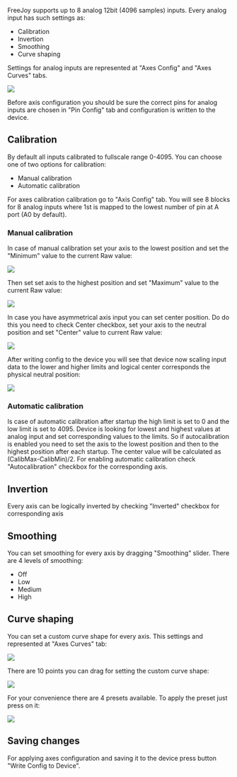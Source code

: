 FreeJoy supports up to 8 analog 12bit (4096 samples) inputs. Every analog input has such settings as:

* Calibration
* Invertion
* Smoothing
* Curve shaping

Settings for analog inputs are represented at "Axes Config" and "Axes Curves" tabs.

<img src="https://a.radikal.ru/a19/1911/da/702abddd2060.png">

Before axis configuration you should be sure the correct pins for analog inputs are chosen in "Pin Config" tab and configuration is written to the device.

## Calibration

By default all inputs calibrated to fullscale range 0-4095. You can choose one of two options for calibration:

* Manual calibration
* Automatic calibration

For axes calibration calibration go to "Axis Config" tab. You will see 8 blocks for 8 analog inputs where 1st is mapped to the lowest number of pin at A port (A0 by default). 

### Manual calibration

In case of manual calibration set your axis to the lowest position and set the "Minimum" value to the current Raw value:

<img src="https://b.radikal.ru/b10/1911/c3/406ffb262d3f.png">

Then set set axis to the highest position and set "Maximum" value to the current Raw value:

<img src="https://d.radikal.ru/d42/1911/8d/bfb073aa2eed.png">

In case you have asymmetrical axis input you can set center position. Do do this you need to check Center checkbox, set your axis to the neutral position and set "Center" value to current Raw value:

<img src="https://b.radikal.ru/b28/1911/e3/157b586a1906.png">

After writing config to the device you will see that device now scaling input data to the lower and higher limits and logical center corresponds the physical neutral position:

<img src="https://a.radikal.ru/a36/1911/6b/d7a48d7ec165.png">

### Automatic calibration

Is case of automatic calibration after startup the high limit is set to 0 and the low limit is set to 4095. Device is looking for lowest and highest values at analog input and set corresponding values to the limits. So if autocalibration is enabled you need to set the axis to the lowest position and then to the highest position after each startup. The center value will be calculated as (CalibMax-CalibMin)/2.
For enabling automatic calibration check "Autocalibration" checkbox for the corresponding axis.

## Invertion

Every axis can be logically inverted by checking "Inverted" checkbox for corresponding axis

## Smoothing

You can set smoothing for every axis by dragging "Smoothing" slider. There are 4 levels of smoothing:

* Off
* Low
* Medium
* High

## Curve shaping

You can set a custom curve shape for every axis. This settings and represented at "Axes Curves" tab:

<img src="https://d.radikal.ru/d20/1911/ed/b4a208040b8c.png">

There are 10 points you can drag for setting the custom curve shape:

<img src="https://d.radikal.ru/d23/1911/13/b5d81f378bd1.png">

For your convenience there are 4 presets available. To apply the preset just press on it: 

<img src="https://d.radikal.ru/d40/1911/23/26150c28d8d1.png">

## Saving changes

For applying axes configuration and saving it to the device press button "Write Config to Device".